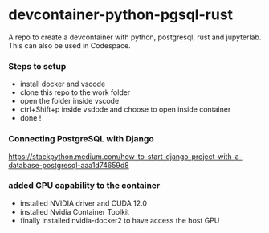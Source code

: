 # devcontainer-python-pgsql-rust
A repo to create a devcontainer with python, postgresql, rust and jupyterlab. This can also be used in Codespace.

### Steps to setup
- install docker and vscode
- clone this repo to the work folder
- open the folder inside vscode
- ctrl+Shift+p inside vsdode and choose to open inside container
- done !

### Connecting PostgreSQL with Django
https://stackpython.medium.com/how-to-start-django-project-with-a-database-postgresql-aaa1d74659d8

### added GPU capability to the container
- installed NVIDIA driver and CUDA 12.0
- installed Nvidia Container Toolkit
- finally installed nvidia-docker2 to have access the host GPU